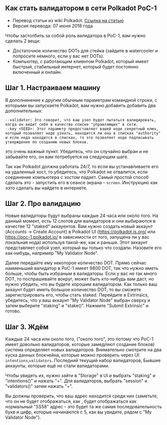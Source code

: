 ## Как стать валидатором в сети Polkadot PoC-1
- Перевод статьи из wiki Polkadot. [Ссылка на статью](https://github.com/paritytech/polkadot/wiki/Validating-on-PoC-1)
- Версия перевода: 07 июня 2018 года

Чтобы застолбить за собой роль валидатора в PoC-1, вам нужно сделать 2 вещи:
- Достаточное количество DOTs для стейка (зайдите в watercooler и попросите немного, если у вас нет DOTs).
- Компьютер, с работающим клиентом Polkadot, который имеет быстрый, стабильный интернет, который будет постоянно включенный и онлайн.

## Шаг 1. Настраиваем машину

В дополнинение к другим обычным параметрам командной строки, с которыми вы запускаете Polkadot, вам нужно добавить добавить два дополнительных:

    --validator: Это говорит, что ваш узел будет пытаться валидировать, когда он видит себя в качестве списке "управляющих" в сети.
    --key <SEED>: Этот параметр предоставляет вашей ноде секретный ключ, который позволяет ноде узнать, находится ли она в списках "authority" и если нода находится в списках, то это позволяет ноде подписывать утверждения по созданию новых блоков.


<SEED> это очень важный пункт. Убедитесь, что он случайно выбран и не забывайте его, он вам потребуется на следующем шаге.

Так как Polkadot должна работать 24/7, то если вы устанавливаете его на удаленный хост, то убедитесь, что Polkadot не отвалится, если соединение компьютера с хостом падает. Самый простой способ сделать это - запустить его в сеансе экрана - `screen`. Инструкцию как ээто сделать вы  найдете в интернете.

## Шаг 2. Про валидацию

Новые валидаторы будут выбраны каждые 24 часа или около того. На данный момент, есть 12 слотов для валидаторов и они выбираются в качестве 12 "staked" аккауентов. Вам нужно создать новый аккаунт (Accounts -> Create Account) в Polkadot UI (https://polkadot.js.org/ или https://poc-1.polkadot.io/ в зависимости от того, запущена ли у вас локальная нода) используя такой-же, как и раньше. Этот аккаунт представляет собой узел, который вы только что создали. Назовите его как-нибудь, например "My Validator Node".

Далее передайте ему некоторое количество DOT. Прямо сейчас наименьший валидатор в PoC-1 имеет 9800 DOT, так что нужно иметь больше, чтобы быть избраным в валидаторы. Если у вас не так много DOT, то поспрашивайте вокруг, может быть кто-нибудь вам даст, но нужно убедить, что вы будете хорошим валидатором. Как только ваш аккаунт будет иметь большое количество DOT, то вы сможете зарегистрировать его, чтобы стать staked. Перейдите в Extrinsics, убедитесь, что у ваш аккаунт "My Validator Node" выбран сверху и затем выберите "staking" и "stake()". Нажмите "Submit Extrinsic" и готово.

## Шаг 3. Ждём

Каждые 24 часа или около того, ("около того", это потому что PoC-1 имеет довольно валидаторов, которые замедляют создание блоков) система определяет новых валидаторов. Внимательно смотрите на два куска данных блокчейна, которые можно проверить через UI: `intentions`,`validators`. Последний текущий набор валидаторов, Бывшие аккаунты, которые ещё не стали валидаторами.

Чтобы увидеть их, нужно зайти в "Storage" в UI и выбрать "staking" и "intentions()" и нажать "+". Для валидаторов, выбрать "session" и "validators()" затем нажать "+".

Вы должны проверить, что ваш адрес находится среди них (заметьте, что он не будет отображаться, как <SEED>, будет отображаться как нормальный "SS58" адрес - это будет та же самая последовательность букв и цифр, которые начинаются с 5, как вы увидите, рядом с "My Validator Node").
